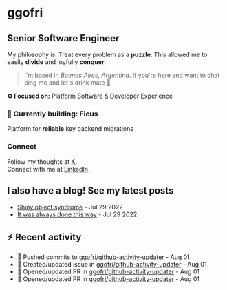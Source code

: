 # ggofri

## Senior Software Engineer

My philosophy is: Treat every problem as a **puzzle**. This allowed me to easily **divide** and joyfully **conquer**.

> I'm based in _Buenos Aires, Argentina_. If you're here and want to chat ping me and let's drink mate 🧉

**⚙️ Focused on:** Platform Software & Developer Experience

### 🧱 Currently building: Ficus

Platform for **reliable** key backend migrations

### Connect

Follow my thoughts at [X](https://x.com/ggofri).  
Connect with me at [LinkedIn](https://linkedin.com/in/ggofri).

## I also have a blog! See my latest posts
<!--START_SECTION:blog_posts-->
- [Shiny object syndrome](https://ggofri.vercel.app/blog/shiny-object) - Jul 29 2022
- [It was always done this way](https://ggofri.vercel.app/blog/always-done-this-way) - Jul 29 2022
<!--END_SECTION:blog_posts-->

## :zap: Recent activity
<!--START_SECTION:activity-->
- 🚀 Pushed commits to [ggofri/github-activity-updater](https://github.com/ggofri/github-activity-updater) - Aug 01
- 🐛 Created/updated issue in [ggofri/github-activity-updater](https://github.com/ggofri/github-activity-updater) - Aug 01
- 🔄 Opened/updated PR in [ggofri/github-activity-updater](https://github.com/ggofri/github-activity-updater) - Aug 01
- 🔄 Opened/updated PR in [ggofri/github-activity-updater](https://github.com/ggofri/github-activity-updater) - Aug 01
<!--END_SECTION:activity-->
